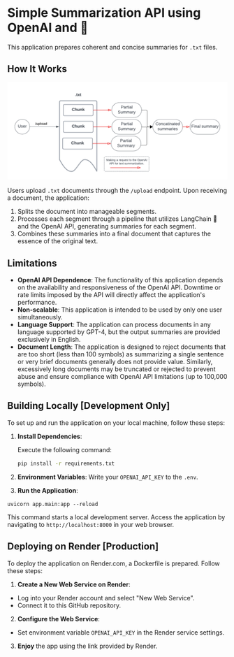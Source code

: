 # Simple Summarization API using OpenAI and 🦜

This application prepares coherent and concise summaries for `.txt` files.

## How It Works

![system](media/how-it-works.png)



Users upload `.txt` documents through the `/upload` endpoint. Upon receiving a document, the application:

1. Splits the document into manageable segments.
2. Processes each segment through a pipeline that utilizes LangChain 🦜 and the OpenAI API, generating summaries for each segment.
3. Combines these summaries into a final document that captures the essence of the original text.

## Limitations

- **OpenAI API Dependence**: The functionality of this application depends on the availability and responsiveness of the OpenAI API. Downtime or rate limits imposed by the API will directly affect the application's performance.
- **Non-scalable**: This application is intended to be used by only one user simultaneously.
- **Language Support**: The application can process documents in any language supported by GPT-4, but the output summaries are provided exclusively in English.
- **Document Length**: The application is designed to reject documents that are too short (less than 100 symbols) as summarizing a single sentence or very brief documents generally does not provide value. Similarly, excessively long documents may be truncated or rejected to prevent abuse and ensure compliance with OpenAI API limitations (up to 100,000 symbols).

## Building Locally [Development Only]

To set up and run the application on your local machine, follow these steps:

1. **Install Dependencies**:

   Execute the following command:

   ```bash
   pip install -r requirements.txt
   ```


2. **Environment Variables**:
Write your `OPENAI_API_KEY` to the `.env`.

1. **Run the Application**:

```
uvicorn app.main:app --reload
```

This command starts a local development server. Access the application by navigating to `http://localhost:8000` in your web browser.

## Deploying on Render [Production]

To deploy the application on Render.com, a Dockerfile is prepared. Follow these steps:

1. **Create a New Web Service on Render**:
- Log into your Render account and select "New Web Service".
- Connect it to this GitHub repository.
2. **Configure the Web Service**:
- Set environment variable `OPENAI_API_KEY` in the Render service settings.
3. **Enjoy**  the app using the link provided by Render.

